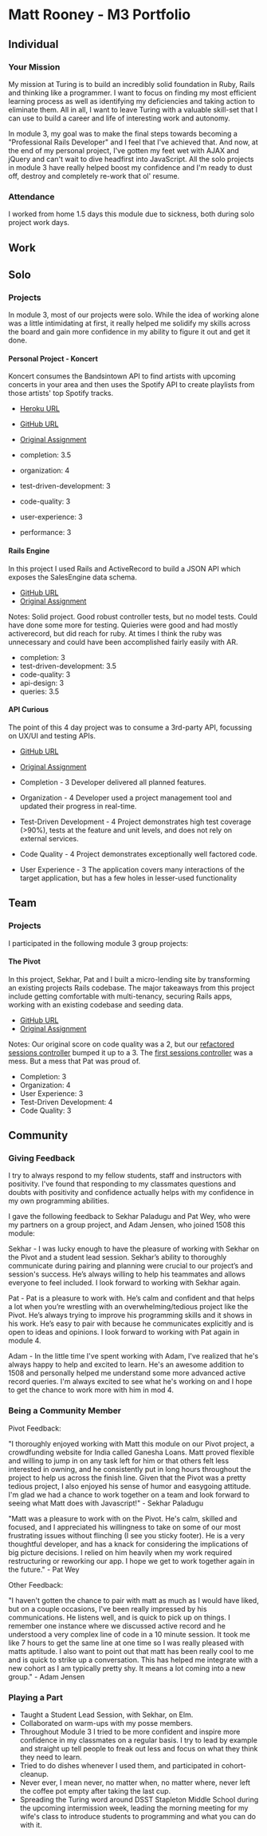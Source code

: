 # Matt Rooney - M3 Portfolio

## Individual

### Your Mission

My mission at Turing is to build an incredibly solid foundation in Ruby, Rails and thinking like a programmer. I want to focus on finding my most efficient learning process as well as identifying my deficiencies and taking action to eliminate them. All in all, I want to leave Turing with a valuable skill-set that I can use to build a career and life of interesting work and autonomy.

In module 3, my goal was to make the final steps towards becoming a "Professional Rails Developer" and I feel that I've achieved that. And now, at the end of my personal project, I've gotten my feet wet with AJAX and jQuery and can't wait to dive headfirst into JavaScript. All the solo projects in module 3 have really helped boost my confidence and I'm ready to dust off, destroy and completely re-work that ol' resume.

### Attendance

I worked from home 1.5 days this module due to sickness, both during solo project work days.

## Work

## Solo

### Projects

In module 3, most of our projects were solo. While the idea of working alone was a little intimidating at first, it really helped me solidify my skills across the board and gain more confidence in my ability to figure it out and get it done.

#### Personal Project - Koncert

Koncert consumes the Bandsintown API to find artists with upcoming concerts in your area and then uses the Spotify API to create playlists from those artists' top Spotify tracks.

* [Heroku URL](http://koncert.herokuapp.com/)
* [GitHub URL](https://github.com/MattRooney/koncert)
* [Original Assignment](https://github.com/turingschool/lesson_plans/blob/master/ruby_03-professional_rails_applications/self_directed_project.md#learning-goals)

* completion: 3.5
* organization: 4
* test-driven-development: 3
* code-quality: 3
* user-experience: 3
* performance: 3

#### Rails Engine

In this project I used Rails and ActiveRecord to build a JSON API which exposes the SalesEngine data schema.

* [GitHub URL](https://github.com/MattRooney/rails_engine)
* [Original Assignment](https://github.com/turingschool/lesson_plans/blob/master/ruby_03-professional_rails_applications/rails_engine.md)

Notes: Solid project. Good robust controller tests, but no model tests. Could have done some more for testing. Quieries were good and had mostly activerecord, but did reach for ruby. At times I think the ruby was unnecessary and could have been accomplished fairly easily with AR.

* completion: 3
* test-driven-development: 3.5
* code-quality: 3
* api-design: 3
* queries: 3.5

#### API Curious

The point of this 4 day project was to consume a 3rd-party API, focussing on UX/UI and testing APIs.

* [GitHub URL](https://github.com/MattRooney/APICurious)
* [Original Assignment](https://github.com/turingschool/lesson_plans/blob/master/ruby_03-professional_rails_applications/apicurious.md)

* Completion - 3 Developer delivered all planned features.
* Organization - 4 Developer used a project management tool and updated their progress in real-time.
* Test-Driven Development - 4 Project demonstrates high test coverage (>90%), tests at the feature and unit levels, and does not rely on external services.
* Code Quality - 4 Project demonstrates exceptionally well factored code.
* User Experience - 3 The application covers many interactions of the target application, but has a few holes in lesser-used functionality

## Team

### Projects

I participated in the following module 3 group projects:

#### The Pivot

In this project, Sekhar, Pat and I built a micro-lending site by transforming an existing projects Rails codebase. The major takeaways from this project include getting comfortable with multi-tenancy, securing Rails apps, working with an existing codebase and seeding data.

* [GitHub URL](https://github.com/sekharp/the_pivot)
* [Original Assignment](https://github.com/turingschool/lesson_plans/blob/master/ruby_03-professional_rails_applications/the_pivot.md)

Notes: Our original score on code quality was a 2, but our [refactored sessions controller](https://github.com/sekharp/the_pivot/blob/master/app/controllers/session_controller.rb) bumped it up to a 3. The [first sessions controller](https://github.com/sekharp/the_pivot/commit/7b13b57d0c7a71a8e628007b0989692d63bf2d36) was a mess. But a mess that Pat was proud of.

* Completion: 3
* Organization: 4
* User Experience: 3
* Test-Driven Development: 4
* Code Quality: 3

## Community

### Giving Feedback

I try to always respond to my fellow students, staff and instructors with positivity. I've found that responding to my classmates questions and doubts with positivity and confidence actually helps with my confidence in my own programming abilities.

I gave the following feedback to Sekhar Paladugu and Pat Wey, who were my partners on a group project, and Adam Jensen, who joined 1508 this module:

Sekhar - I was lucky enough to have the pleasure of working with Sekhar on the Pivot and a student lead session. Sekhar’s ability to thoroughly communicate during pairing and planning were crucial to our project’s and session's success. He’s always willing to help his teammates and allows everyone to feel included. I look forward to working with Sekhar again.

Pat - Pat is a pleasure to work with. He’s calm and confident and that helps a lot when you’re wrestling with an overwhelming/tedious project like the Pivot. He’s always trying to improve his programming skills and it shows in his work. He’s easy to pair with because he communicates explicitly and is open to ideas and opinions.  I look forward to working with Pat again in module 4.

Adam - In the little time I've spent working with Adam, I've realized that he's always happy to help and excited to learn. He's an awesome addition to 1508 and personally helped me understand some more advanced active record queries. I'm always excited to see what he's working on and I hope to get the chance to work more with him in mod 4.

### Being a Community Member

Pivot Feedback:

"I thoroughly enjoyed working with Matt this module on our Pivot project, a crowdfunding website for India called Ganesha Loans. Matt proved flexible and willing to jump in on any task left for him or that others felt less interested in owning, and he consistently put in long hours throughout the project to help us across the finish line. Given that the Pivot was a pretty tedious project, I also enjoyed his sense of humor and easygoing attitude. I'm glad we had a chance to work together on a team and look forward to seeing what Matt does with Javascript!" - Sekhar Paladugu

"Matt was a pleasure to work with on the Pivot.  He's calm, skilled and focused, and I appreciated his willingness to take on some of our most frustrating issues without flinching (I see you sticky footer). He is a very thoughtful developer, and has a knack for considering the implications of big picture decisions. I relied on him heavily when my work required restructuring or reworking our app. I hope we get to work together again in the future." - Pat Wey

Other Feedback:

"I haven't gotten the chance  to pair with matt as much as I would have liked, but  on a couple occasions, I've been really impressed by his communications.  He listens well, and is quick to pick up on things. I remember one instance where we discussed active record and he understood a very complex  line of code in a 10 minute session.  It took me like 7 hours to get the same line at one time so I was really pleased with matts aptitude. I also want to point out that matt has been really cool to me and is quick to strike up a conversation. This has helped me integrate  with a new cohort as I am typically pretty shy. It means a lot coming into a new group." - Adam Jensen

### Playing a Part

* Taught a Student Lead Session, with Sekhar, on Elm.
* Collaborated on warm-ups with my posse members.
* Throughout Module 3 I tried to be more confident and inspire more confidence in my classmates on a regular basis. I try to lead by example and straight up tell people to freak out less and focus on what they think they need to learn.
* Tried to do dishes whenever I used them, and participated in cohort-cleanup.
* Never ever, I mean never, no matter when, no matter where, never left the coffee pot empty after taking the last cup.
* Spreading the Turing word around DSST Stapleton Middle School during the upcoming intermission week, leading the morning meeting for my wife's class to introduce students to programming and what you can do with it.
